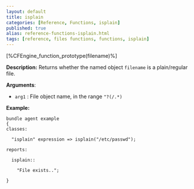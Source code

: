 ```yaml
---
layout: default
title: isplain
categories: [Reference, Functions, isplain]
published: true
alias: reference-functions-isplain.html
tags: [reference, files functions, functions, isplain]
---
```


[%CFEngine_function_prototype(filename)%]

**Description:** Returns whether the named object `filename` is a 
plain/regular file.

**Arguments**:

* `arg1` : File object name, in the range `"?(/.*)`

**Example:**

```cf3
bundle agent example
{
classes:

  "isplain" expression => isplain("/etc/passwd");

reports:

  isplain::

    "File exists..";

}
```
